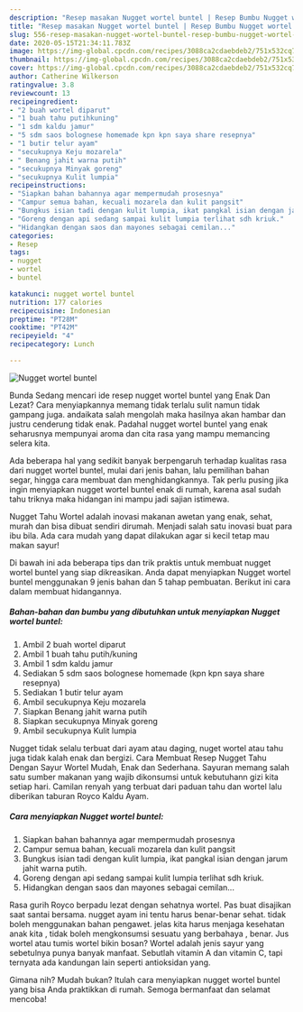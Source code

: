 ```yaml
---
description: "Resep masakan Nugget wortel buntel | Resep Bumbu Nugget wortel buntel Yang Lezat Sekali"
title: "Resep masakan Nugget wortel buntel | Resep Bumbu Nugget wortel buntel Yang Lezat Sekali"
slug: 556-resep-masakan-nugget-wortel-buntel-resep-bumbu-nugget-wortel-buntel-yang-lezat-sekali
date: 2020-05-15T21:34:11.783Z
image: https://img-global.cpcdn.com/recipes/3088ca2cdaebdeb2/751x532cq70/nugget-wortel-buntel-foto-resep-utama.jpg
thumbnail: https://img-global.cpcdn.com/recipes/3088ca2cdaebdeb2/751x532cq70/nugget-wortel-buntel-foto-resep-utama.jpg
cover: https://img-global.cpcdn.com/recipes/3088ca2cdaebdeb2/751x532cq70/nugget-wortel-buntel-foto-resep-utama.jpg
author: Catherine Wilkerson
ratingvalue: 3.8
reviewcount: 13
recipeingredient:
- "2 buah wortel diparut"
- "1 buah tahu putihkuning"
- "1 sdm kaldu jamur"
- "5 sdm saos bolognese homemade kpn kpn saya share resepnya"
- "1 butir telur ayam"
- "secukupnya Keju mozarela"
- " Benang jahit warna putih"
- "secukupnya Minyak goreng"
- "secukupnya Kulit lumpia"
recipeinstructions:
- "Siapkan bahan bahannya agar mempermudah prosesnya"
- "Campur semua bahan, kecuali mozarela dan kulit pangsit"
- "Bungkus isian tadi dengan kulit lumpia, ikat pangkal isian dengan jarum jahit warna putih."
- "Goreng dengan api sedang sampai kulit lumpia terlihat sdh kriuk."
- "Hidangkan dengan saos dan mayones sebagai cemilan..."
categories:
- Resep
tags:
- nugget
- wortel
- buntel

katakunci: nugget wortel buntel 
nutrition: 177 calories
recipecuisine: Indonesian
preptime: "PT28M"
cooktime: "PT42M"
recipeyield: "4"
recipecategory: Lunch

---
```



![Nugget wortel buntel](https://img-global.cpcdn.com/recipes/3088ca2cdaebdeb2/751x532cq70/nugget-wortel-buntel-foto-resep-utama.jpg)

Bunda Sedang mencari ide resep nugget wortel buntel yang Enak Dan Lezat? Cara menyiapkannya memang tidak terlalu sulit namun tidak gampang juga. andaikata salah mengolah maka hasilnya akan hambar dan justru cenderung tidak enak. Padahal nugget wortel buntel yang enak seharusnya mempunyai aroma dan cita rasa yang mampu memancing selera kita.

Ada beberapa hal yang sedikit banyak berpengaruh terhadap kualitas rasa dari nugget wortel buntel, mulai dari jenis bahan, lalu pemilihan bahan segar, hingga cara membuat dan menghidangkannya. Tak perlu pusing jika ingin menyiapkan nugget wortel buntel enak di rumah, karena asal sudah tahu triknya maka hidangan ini mampu jadi sajian istimewa.

Nugget Tahu Wortel adalah inovasi makanan awetan yang enak, sehat, murah dan bisa dibuat sendiri dirumah. Menjadi salah satu inovasi buat para ibu bila. Ada cara mudah yang dapat dilakukan agar si kecil tetap mau makan sayur!


Di bawah ini ada beberapa tips dan trik praktis untuk membuat nugget wortel buntel yang siap dikreasikan. Anda dapat menyiapkan Nugget wortel buntel menggunakan 9 jenis bahan dan 5 tahap pembuatan. Berikut ini cara dalam membuat hidangannya.

<!--inarticleads1-->

##### Bahan-bahan dan bumbu yang dibutuhkan untuk menyiapkan Nugget wortel buntel:

1. Ambil 2 buah wortel diparut
1. Ambil 1 buah tahu putih/kuning
1. Ambil 1 sdm kaldu jamur
1. Sediakan 5 sdm saos bolognese homemade (kpn kpn saya share resepnya)
1. Sediakan 1 butir telur ayam
1. Ambil secukupnya Keju mozarela
1. Siapkan  Benang jahit warna putih
1. Siapkan secukupnya Minyak goreng
1. Ambil secukupnya Kulit lumpia


Nugget tidak selalu terbuat dari ayam atau daging, nuget wortel atau tahu juga tidak kalah enak dan bergizi. Cara Membuat Resep Nugget Tahu Dengan Sayur Wortel Mudah, Enak dan Sederhana. Sayuran memang salah satu sumber makanan yang wajib dikonsumsi untuk kebutuhann gizi kita setiap hari. Camilan renyah yang terbuat dari paduan tahu dan wortel lalu diberikan taburan Royco Kaldu Ayam. 

<!--inarticleads2-->

##### Cara menyiapkan Nugget wortel buntel:

1. Siapkan bahan bahannya agar mempermudah prosesnya
1. Campur semua bahan, kecuali mozarela dan kulit pangsit
1. Bungkus isian tadi dengan kulit lumpia, ikat pangkal isian dengan jarum jahit warna putih.
1. Goreng dengan api sedang sampai kulit lumpia terlihat sdh kriuk.
1. Hidangkan dengan saos dan mayones sebagai cemilan...


Rasa gurih Royco berpadu lezat dengan sehatnya wortel. Pas buat disajikan saat santai bersama. nugget ayam ini tentu harus benar-benar sehat. tidak boleh menggunakan bahan pengawet. jelas kita harus menjaga kesehatan anak kita , tidak boleh mengkonsumsi sesuatu yang berbahaya , benar. Jus wortel atau tumis wortel bikin bosan? Wortel adalah jenis sayur yang sebetulnya punya banyak manfaat. Sebutlah vitamin A dan vitamin C, tapi ternyata ada kandungan lain seperti antioksidan yang. 

Gimana nih? Mudah bukan? Itulah cara menyiapkan nugget wortel buntel yang bisa Anda praktikkan di rumah. Semoga bermanfaat dan selamat mencoba!
